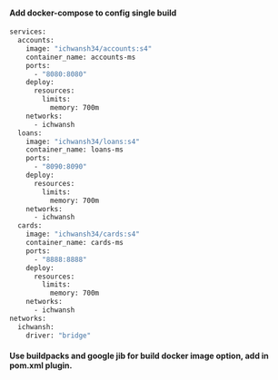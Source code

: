 #### Add docker-compose to config single build

```dockerfile
services:
  accounts:
    image: "ichwansh34/accounts:s4"
    container_name: accounts-ms
    ports:
      - "8080:8080"
    deploy:
      resources:
        limits:
          memory: 700m
    networks:
      - ichwansh
  loans:
    image: "ichwansh34/loans:s4"
    container_name: loans-ms
    ports:
      - "8090:8090"
    deploy:
      resources:
        limits:
          memory: 700m
    networks:
      - ichwansh
  cards:
    image: "ichwansh34/cards:s4"
    container_name: cards-ms
    ports:
      - "8888:8888"
    deploy:
      resources:
        limits:
          memory: 700m
    networks:
      - ichwansh
networks:
  ichwansh:
    driver: "bridge"
```

#### Use buildpacks and google jib for build docker image option, add in pom.xml plugin.